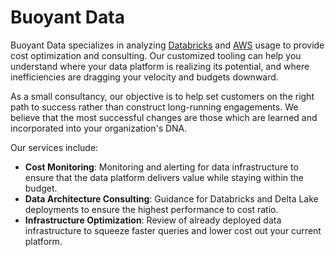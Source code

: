 # Buoyant Data

Buoyant Data specializes in analyzing [Databricks](https://databricks.com) and
[AWS](https://aws.amazon.com) usage to provide cost optimization and
consulting. Our customized tooling can help you understand where your data
platform is realizing its potential, and where inefficiencies are dragging your
velocity and budgets downward.

As a small consultancy, our objective is to help set customers on the right
path to success rather than construct long-running engagements. We believe that
the most successful changes are those which are learned and incorporated into
your organization's DNA.

Our services include:

* **Cost Monitoring**: Monitoring and alerting for data infrastructure to ensure that the data platform delivers value while staying within the budget.
* **Data Architecture Consulting**: Guidance for Databricks and Delta Lake deployments to ensure the highest performance to cost ratio.
* **Infrastructure Optimization**: Review of already deployed data infrastructure to squeeze faster queries and lower cost out your current platform.
